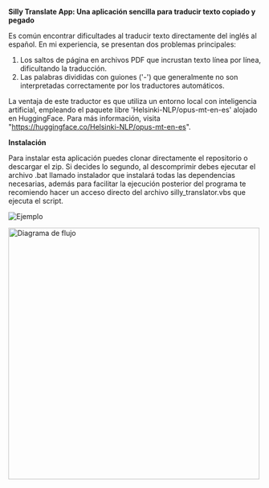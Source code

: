 **Silly Translate App: Una aplicación sencilla para traducir texto copiado y pegado**

Es común encontrar dificultades al traducir texto directamente del inglés al español. En mi experiencia, se presentan dos problemas principales:

1. Los saltos de página en archivos PDF que incrustan texto línea por línea, dificultando la traducción.
2. Las palabras divididas con guiones ('-') que generalmente no son interpretadas correctamente por los traductores automáticos.

La ventaja de este traductor es que utiliza un entorno local con inteligencia artificial, empleando el paquete libre 'Helsinki-NLP/opus-mt-en-es' alojado en HuggingFace. Para más información, visita "https://huggingface.co/Helsinki-NLP/opus-mt-en-es".

**Instalación**

Para instalar esta aplicación puedes clonar directamente el repositorio o descargar el zip. Si decides lo segundo, al descomprimir debes ejecutar el archivo .bat llamado instalador que instalará todas las dependencias necesarias, además para facilitar la ejecución posterior del programa te recomiendo hacer un acceso directo del archivo silly_translator.vbs que ejecuta el script.

![Ejemplo](drive.google.com/uc?export=view&id=15jU8STWwR_bZM73kUh7FKXwYlDW63D11)

<img src="drive.google.com/uc?export=view&id=15jU8STWwR_bZM73kUh7FKXwYlDW63D11" alt="Diagrama de flujo" width="500"/>
